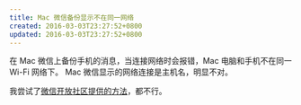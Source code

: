 ```yaml
---
title: Mac 微信备份显示不在同一网络
created: 2016-03-03T23:27:52+0800
updated: 2016-03-03T23:27:52+0800
---
```



在 Mac 微信上备份手机的消息，当连接网络时会报错，Mac 电脑和手机不在同一 Wi-Fi 网络下。
Mac 微信显示的网络连接是主机名，明显不对。

我尝试了[微信开放社区提供的方法](https://developers.weixin.qq.com/community/develop/doc/000cccdfccc4882747cbb4ad056800)，都不行。

